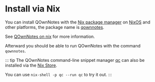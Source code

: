 # Install via Nix

You can install QOwnNotes with the [Nix package manager](https://wiki.nixos.org/wiki/Nix_package_manager)
on [NixOS](https://nixos.org/) and other platforms, the package name is
[qownnotes](https://search.nixos.org/packages?channel=unstable&show=qownnotes).

See [QOwnNotes on nix](https://search.nixos.org/packages?channel=unstable&show=qownnotes)
for more information.

Afterward you should be able to run QOwnNotes with the command `qownnotes`.

::: tip
The QOwnNotes command-line snippet manager [qc](https://github.com/qownnotes/qc)
can also be installed via the [Nix Store](https://search.nixos.org/packages?channel=unstable&show=qc).

You can use `nix-shell -p qc --run qc` to try it out.
:::
